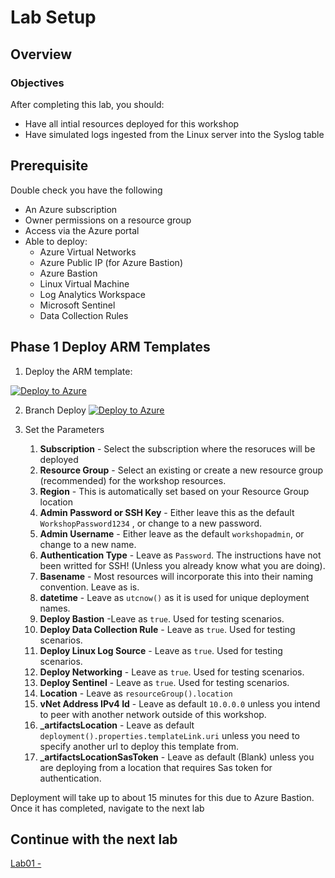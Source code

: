 # Lab Setup

## Overview
### Objectives

After completing this lab, you should:

- Have all intial resources deployed for this workshop
- Have simulated logs ingested from the Linux server into the Syslog table

## Prerequisite

Double check you have the following
- An Azure subscription
- Owner permissions on a resource group
- Access via the Azure portal
- Able to deploy:
    - Azure Virtual Networks
    - Azure Public IP (for Azure Bastion)
    - Azure Bastion
    - Linux Virtual Machine
    - Log Analytics Workspace 
    - Microsoft Sentinel
    - Data Collection Rules

## **Phase 1 Deploy ARM Templates**

1. Deploy the ARM template:

[![Deploy to Azure](https://aka.ms/deploytoazurebutton)](https://portal.azure.com/#create/Microsoft.Template/uri/https%3A%2F%2Fraw.githubusercontent.com%2FTheAlistairRoss%2FMicrosoftSentinel%2Fmain%2FLabs%2FLinux%2520Log%2520Collecting%2520and%2520Filtering%2FBuild%2Fmain.json)

2. Branch Deploy 
[![Deploy to Azure](https://aka.ms/deploytoazurebutton)](https://portal.azure.com/#create/Microsoft.Template/uri/https%3A%2F%2Fraw.githubusercontent.com%2FTheAlistairRoss%2FMicrosoftSentinel%2FWorkshopUpdating%2FLabs%2FLinux%2520Log%2520Collecting%2520and%2520Filtering%2FBuild%2Fmain.json)

1. Set the Parameters
   1. **Subscription** - Select the subscription where the resoruces will be deployed
   1. **Resource Group** - Select an existing or create a new resource group (recommended) for the workshop resources.    
   1. **Region** - This is automatically set based on your Resource Group location
   1. **Admin Password or SSH Key** - Either leave this as the default ```WorkshopPassword1234``` , or change to a new password.
   1. **Admin Username** - Either leave as the default ```workshopadmin```, or change to a new name.
   1. **Authentication Type** - Leave as ```Password```. The instructions have not been writted for SSH! (Unless you already know what you are doing).
   1. **Basename** - Most resources will incorporate this into their naming convention. Leave as is.
   1. **datetime** - Leave as ```utcnow()``` as it is used for unique deployment names.
   1. **Deploy Bastion** -Leave as ```true```. Used for testing scenarios.
   1. **Deploy Data Collection Rule** - Leave as ```true```. Used for testing scenarios.
   1. **Deploy Linux Log Source** - Leave as ```true```. Used for testing scenarios.
   1. **Deploy Networking** - Leave as ```true```. Used for testing scenarios.
   1. **Deploy Sentinel** - Leave as ```true```. Used for testing scenarios.
   1. **Location** - Leave as ```resourceGroup().location```
   1. **vNet Address IPv4 Id** - Leave as default ```10.0.0.0``` unless you intend to peer with another network outside of this workshop.
   1. **_artifactsLocation** - Leave as default  ```deployment().properties.templateLink.uri``` unless you need to specify another url to deploy this template from.
   1. **_artifactsLocationSasToken** - Leave as default (Blank) unless you are deploying from a location that requires Sas token for authentication.

Deployment will take up to about 15 minutes for this due to Azure Bastion. Once it has completed, navigate to the next lab

## Continue with the next lab

[Lab01 - ](../LAB01/README.md)
